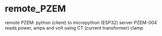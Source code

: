 # remote_PZEM
remote PZEM: python (client) to micropython (ESP32) server
PZEM-004 reads power, amps and volt using CT (current transformer) clamp
